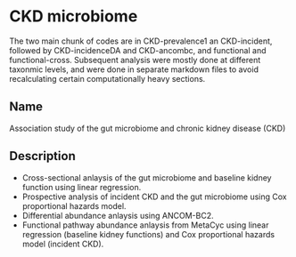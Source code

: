 # CKD microbiome
The two main chunk of codes are in CKD-prevalence1 an CKD-incident, followed by CKD-incidenceDA and CKD-ancombc, and functional and functional-cross. Subsequent analysis were mostly done at different taxonmic levels, and were done in separate markdown files to avoid recalculating certain computationally heavy sections. 

## Name
Association study of the gut microbiome and chronic kidney disease (CKD)

## Description
- Cross-sectional anlaysis of the gut microbiome and baseline kidney function using linear regression. 
- Prospective analysis of incident CKD and the gut microbiome using Cox proportional hazards model. 
- Differential abundance anlaysis using ANCOM-BC2. 
- Functional pathway abundance anlaysis from MetaCyc using linear regression (baseline kidney functions) and Cox proportional hazards model (incident CKD).


